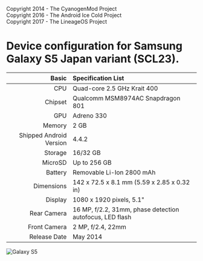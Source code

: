 Copyright 2014 - The CyanogenMod Project  
Copyright 2016 - The Android Ice Cold Project  
Copyright 2017 - The LineageOS Project

Device configuration for Samsung Galaxy S5 Japan variant (SCL23).
========================================

Basic   | Specification List
-------:|:-------------------------
CPU     | Quad-core 2.5 GHz Krait 400
Chipset | Qualcomm MSM8974AC Snapdragon 801
GPU     | Adreno 330
Memory  | 2 GB
Shipped Android Version | 4.4.2
Storage | 16/32 GB
MicroSD | Up to 256 GB
Battery | Removable Li-Ion 2800 mAh
Dimensions | 142 x 72.5 x 8.1 mm (5.59 x 2.85 x 0.32 in)
Display | 1080 x 1920 pixels, 5.1"
Rear Camera  | 16 MP, f/2.2, 31mm, phase detection autofocus, LED flash
Front Camera | 2 MP, f/2.4, 22mm
Release Date | May 2014

![Galaxy S5](http://cdn2.gsmarena.com/vv/pics/samsung/samsung-galaxy-s5-g900f-1.jpg "Galaxy S5")
